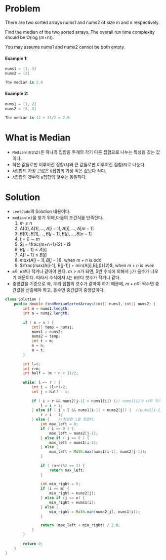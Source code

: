 # Problem

There are two sorted arrays nums1 and nums2 of size m and n respectively.

Find the median of the two sorted arrays. The overall run time complexity should be O(log (m+n)).

You may assume nums1 and nums2 cannot be both empty.

#### Example 1:

```swift
nums1 = [1, 3]
nums2 = [2]

The median is 2.0
```

#### Example 2:

```swift
nums1 = [1, 2]
nums2 = [3, 4]

The median is (2 + 3)/2 = 2.5
```
# What is Median

* `Median(중앙값)`은 하나의 집합을 두개의 각기 다른 집합으로 나누는 특성을 갖는 값이다.
* 작은 값들로만 이루어진 집합(`A`)와  큰 값들로만 이루어진 집합(`B`)로 나눈다.
* `A`집합의 가장 큰값은 `B`집합의 가장 작은 값보다 작다.
* `A`집합의 갯수와 `B`집합의 갯수는 동일하다.

# Solution
  
* `LeetCode`의 Solution 내용이다.
* `median(m)`을 찾기 위해,다음의 조건식을 만족한다.     
    1. $m \le n$    
    2. $A[0], A[1],..., A[i-1], A[i],..., A[m-1]$
    3. $B[0], B[1],..., B[j-1], B[j],..., B[n-1]$
    4. $i = 0 \sim m$
    5. $j = \frac{m+n+1}{2} - i$
    6. $B[j-1] \le A[i]$
    7. $A[i-1] \le B[j]$
    8. $max(A[i-1], B[j-1])$, when $m+n$ is odd
    9. $\frac{max(A[i-1], B[j-1]) + min(A[i],B[j])}{2}$, when $m+n$ is even    
* `m`이 `n`보다 작거나 같아야 한다. $m > n$가 되면, 5번 수식에 의해서 `j`가 음수가 나오기 때문이다. 따라서 수식에서 `A`는 `B`보다 갯수가 작거나 같다.
* 중앙값을 기준으로 좌, 우의 집합의 갯수가 같아야 하기 때문에, $m+n$이 짝수면 중간값을 산출해야 하고, 홀수면 중간값이 중앙값이다.

```java
class Solution {
    public double findMedianSortedArrays(int[] nums1, int[] nums2) {
        int m = nums1.length;
        int n = nums2.length;
        
        if ( m > n ) {
            int[] temp = nums1;
            nums1 = nums2;
            nums2 = temp;
            int t = m;
            m = n;
            n = t;           
        }
        
        int l=0;
        int r=m;
        int half = (m + n + 1)/2;
        
        while( l <= r ) {
            int i = (l+r)/2;
            int j = half - i;
            
            if ( i < r && nums2[j-1] > nums1[i]) {// nums1[i]가 너무 작기 때문에, 다음 값을 찾기 위해서 증가 시켜준다.
                l = i + 1;
            } else if ( i > l && nums1[i-1] > nums2[j]) {  //nums1[i-1]이 너무 크기 때문에, 다음 값을 찾기 위해서 감소 시켜준다.
                r = i - 1;
            } else {    //적절한 i를 찾았다.
                int max_left = 0;
                if ( i == 0 ) {
                    max_left = nums2[j-1];
                } else if ( j == 0 ) {
                    max_left = nums1[i-1];
                } else {
                    max_left = Math.max(nums1[i-1], nums2[j-1]);
                }
                
                if ( (m+n)%2 == 1) {
                    return max_left;
                }
                
                int min_right = 0;
                if (i == m) {
                    min_right = nums2[j];
                } else if (j == n) { 
                    min_right = nums1[i];
                } else { 
                    min_right = Math.min(nums2[j], nums1[i]);
                }

                return (max_left + min_right) / 2.0;
            }
        }
        
        return 0;
    }
}
```

